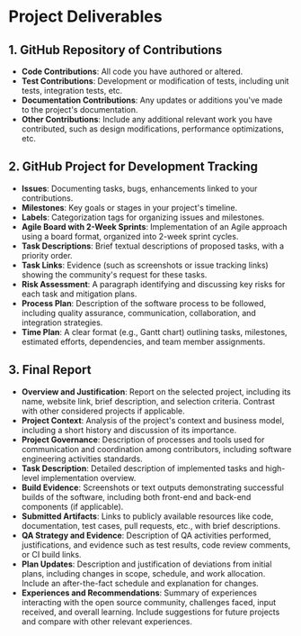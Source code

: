 # Project Deliverables

## 1. GitHub Repository of Contributions
   - **Code Contributions**: All code you have authored or altered.
   - **Test Contributions**: Development or modification of tests, including unit tests, integration tests, etc.
   - **Documentation Contributions**: Any updates or additions you've made to the project's documentation.
   - **Other Contributions**: Include any additional relevant work you have contributed, such as design modifications, performance optimizations, etc.

## 2. GitHub Project for Development Tracking
   - **Issues**: Documenting tasks, bugs, enhancements linked to your contributions.
   - **Milestones**: Key goals or stages in your project's timeline.
   - **Labels**: Categorization tags for organizing issues and milestones.
   - **Agile Board with 2-Week Sprints**: Implementation of an Agile approach using a board format, organized into 2-week sprint cycles.
   - **Task Descriptions**: Brief textual descriptions of proposed tasks, with a priority order.
   - **Task Links**: Evidence (such as screenshots or issue tracking links) showing the community's request for these tasks.
   - **Risk Assessment**: A paragraph identifying and discussing key risks for each task and mitigation plans.
   - **Process Plan**: Description of the software process to be followed, including quality assurance, communication, collaboration, and integration strategies.
   - **Time Plan**: A clear format (e.g., Gantt chart) outlining tasks, milestones, estimated efforts, dependencies, and team member assignments.

## 3. Final Report
   - **Overview and Justification**: Report on the selected project, including its name, website link, brief description, and selection criteria. Contrast with other considered projects if applicable.
   - **Project Context**: Analysis of the project's context and business model, including a short history and discussion of its importance.
   - **Project Governance**: Description of processes and tools used for communication and coordination among contributors, including software engineering activities standards.
   - **Task Description**: Detailed description of implemented tasks and high-level implementation overview.
   - **Build Evidence**: Screenshots or text outputs demonstrating successful builds of the software, including both front-end and back-end components (if applicable).
   - **Submitted Artifacts**: Links to publicly available resources like code, documentation, test cases, pull requests, etc., with brief descriptions.
   - **QA Strategy and Evidence**: Description of QA activities performed, justifications, and evidence such as test results, code review comments, or CI build links.
   - **Plan Updates**: Description and justification of deviations from initial plans, including changes in scope, schedule, and work allocation. Include an after-the-fact schedule and explanation for changes.
   - **Experiences and Recommendations**: Summary of experiences interacting with the open source community, challenges faced, input received, and overall learning. Include suggestions for future projects and compare with other relevant experiences.